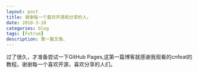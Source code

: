 ```yaml
---
layout: post
title: 谢谢每一个喜欢开源和分享的人。
date: 2018-3-10
categories: blog
tags: [Futrue]
description: 第一篇文章。
---
```

过了很久，才准备尝试一下GitHub Pages,这第一篇博客就感谢我观看的cnfeat的教程。谢谢每一个喜欢开源，喜欢分享的人们。
